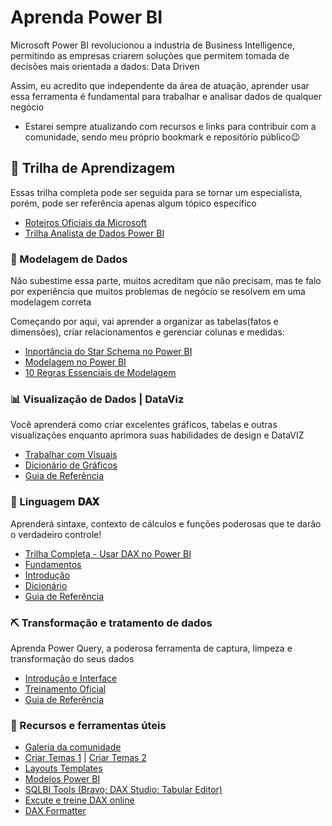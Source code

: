 
# Aprenda Power BI

Microsoft Power BI revolucionou a industria de Business Intelligence, permitindo as empresas criarem soluções que permitem tomada de decisões mais orientada a dados:  Data Driven

Assim, eu acredito que independente da área de atuação, aprender usar essa ferramenta é fundamental para trabalhar e analisar dados de qualquer negócio

- Estarei sempre atualizando com recursos e links para contribuir com a comunidade, sendo meu próprio bookmark e repositório público😉





## 🚀 Trilha de Aprendizagem

Essas trilha completa pode ser seguida para se tornar um especialista, porém, pode ser referência apenas algum tópico específico

-  [Roteiros Oficiais da Microsoft](https://learn.microsoft.com/pt-br/training/browse/?products=power-bi)
-  [Trilha Analista de Dados Power BI](https://learn.microsoft.com/pt-br/training/powerplatform/power-bi)





### 📅 Modelagem de Dados

Não subestime essa parte, muitos acreditam que não precisam, mas te falo por experiência que muitos problemas de negócio se resolvem em uma modelagem correta
 
Começando por aqui, vai aprender a organizar as tabelas(fatos e dimensões), criar relacionamentos e gerenciar colunas e medidas: 
- [Inportância do Star Schema no Power BI](https://learn.microsoft.com/pt-br/power-bi/guidance/star-schema)
- [Modelagem no Power BI](https://learn.microsoft.com/pt-br/training/modules/model-data-power-bi/)
- [10 Regras Essenciais de Modelagem](https://www.kimballgroup.com/2009/05/the-10-essential-rules-of-dimensional-modeling)
### 📊 Visualização de Dados | DataViz

Você aprenderá como criar excelentes gráficos, tabelas e outras visualizações enquanto aprimora suas habilidades de design e DataVIZ

- [Trabalhar com Visuais](https://learn.microsoft.com/pt-br/training/modules/visuals-power-bi/)
- [Dicionário de Gráficos](https://datavizcatalogue.com/)
- [Guia de Referência](https://www.sqlbi.com/ref/power-bi-visuals-reference/)
### 💪 Linguagem 𝐃𝐀𝐗 

Aprenderá sintaxe, contexto de cálculos e funções poderosas que te darão o verdadeiro controle!

- [Trilha Completa - Usar DAX no Power BI](https://learn.microsoft.com/pt-br/training/paths/dax-power-bi/)
- [Fundamentos](https://support.microsoft.com/pt-br/office/in%C3%ADcio-r%C3%A1pido-aprenda-os-fundamentos-de-dax-em-30-minutos-51744643-c2a5-436a-bdf6-c895762bec1a)
- [Introdução](https://learn.microsoft.com/pt-br/dax/dax-overview)
- [Dicionário](https://learn.microsoft.com/pt-br/dax/)
- [Guia de Referência](https://dax.guide/)

### ⛏️ Transformação e tratamento de dados

Aprenda Power Query, a poderosa ferramenta de captura, limpeza e transformação do seus dados

- [Introdução e Interface](https://learn.microsoft.com/pt-br/power-query/power-query-ui)
- [Treinamento Oficial](https://learn.microsoft.com/pt-br/training/paths/get-transform-data-power-bi/)
- [Guia de Referência](https://learn.microsoft.com/pt-br/powerquery-m/)

### 🎁 Recursos e ferramentas úteis

- [Galeria da comunidade](https://community.powerbi.com/t5/Themes-Gallery/bd-p/ThemesGallery)
- [Criar Temas 1](https://themes.powerbi.tips/themes/palette) | [Criar Temas 2](https://powerbithemegenerator.com/)
- [Layouts Templates](https://powerbi.tips/tools/layouts/)
- [Modelos Power BI](https://learn.microsoft.com/pt-br/power-bi/create-reports/sample-datasets)
- [SQLBI Tools (Bravo; DAX Studio; Tabular Editor)](https://www.sqlbi.com/tools/)
- [Excute e treine DAX online](https://dax.do/)
- [DAX Formatter](https://www.daxformatter.com/)
